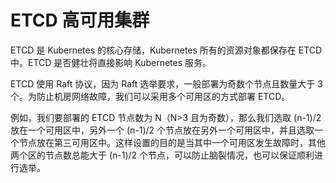 # ETCD 高可用集群

ETCD 是 Kubernetes 的核心存储，Kubernetes 所有的资源对象都保存在 ETCD 中。ETCD 是否健壮将直接影响 Kubernetes 服务。

ETCD 使用 Raft 协议，因为 Raft 选举要求，一般部署为奇数个节点且数量大于 3 个。为防止机房网络故障，我们可以采用多个可用区的方式部署 ETCD。

例如，我们要部署的 ETCD 节点数为 N（N>3 且为奇数），那么我们选取 (n-1)/2 放在一个可用区中，另外一个 (n-1)/2 个节点放在另外一个可用区中，并且选取一个节点放在第三可用区中。这样设置的目的是当其中一个可用区发生故障时，其他两个区的节点数总能大于 (n-1)/2 个节点，可以防止脑裂情况，也可以保证顺利进行选举。